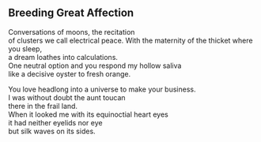 Breeding Great Affection
------------------------
Conversations of moons, the recitation  
of clusters we call electrical peace. With the maternity of the thicket where you sleep,  
a dream loathes into calculations.  
One neutral option and you respond my hollow saliva  
like a decisive oyster to fresh orange.  
  
You love headlong into a universe to make your business.  
I was without doubt the aunt toucan  
there in the frail land.  
When it looked me with its equinoctial heart eyes  
it had neither eyelids nor eye  
but silk waves on its sides.  
